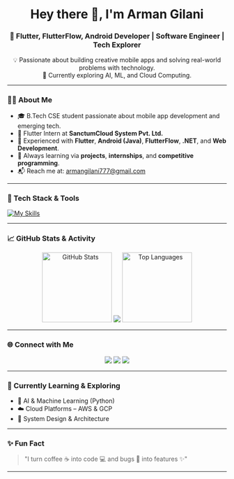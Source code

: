 <h1 align="center">Hey there 👋, I'm Arman Gilani</h1>
<h3 align="center">🚀 Flutter, FlutterFlow, Android Developer | Software Engineer | Tech Explorer</h3>

<p align="center">
  💡 Passionate about building creative mobile apps and solving real-world problems with technology.<br/>
  🌱 Currently exploring AI, ML, and Cloud Computing.
</p>

---

### 🧑‍💻 About Me

- 🎓 B.Tech CSE student passionate about mobile app development and emerging tech.
- 💼 Flutter Intern at **SanctumCloud System Pvt. Ltd.**
- 📱 Experienced with **Flutter**, **Android (Java)**, **FlutterFlow**, **.NET**, and **Web Development**.
- 🚀 Always learning via **projects**, **internships**, and **competitive programming**.
- 📬 Reach me at: [armangilani777@gmail.com](mailto:armangilani777@gmail.com)

---

### 🔧 Tech Stack & Tools

[![My Skills](https://skillicons.dev/icons?i=c,cpp,java,python,html,css,javascript,net,dart,flutter,mysql,mongodb,firebase,androidstudio,vscode,linux,github)](https://skillicons.dev)

---

### 📈 GitHub Stats & Activity

<p align="center">
  <img src="https://github-readme-stats.vercel.app/api?username=Arman-Gilani&theme=tokyonight&show_icons=true&count_private=true" alt="GitHub Stats" height="160"/>
  <img src="https://github-readme-streak-stats.herokuapp.com/?user=Arman-Gilani&theme=tokyonight&hide_border=true" />  
  <img src="https://github-readme-stats.vercel.app/api/top-langs/?username=Arman-Gilani&theme=tokyonight&layout=compact" alt="Top Languages" height="160"/>
</p>

---

### 🌐 Connect with Me

<p align="center">
  <a href="mailto:armangilani777@gmail.com"><img src="https://img.shields.io/badge/Gmail-D14836?style=for-the-badge&logo=gmail&logoColor=white"></a>
  <a href="https://www.linkedin.com/in/arman-gilani"><img src="https://img.shields.io/badge/LinkedIn-blue?style=for-the-badge&logo=linkedin&logoColor=white"></a>
  <a href="https://github.com/Arman-Gilani"><img src="https://img.shields.io/badge/GitHub-181717?style=for-the-badge&logo=github&logoColor=white"></a>
</p>

---

### 🧠 Currently Learning & Exploring
- 🤖 AI & Machine Learning (Python)
- ☁️ Cloud Platforms – AWS & GCP
- 🧩 System Design & Architecture

---

### ✨ Fun Fact
> "I turn coffee ☕ into code 💻 and bugs 🐛 into features ✨"

---

